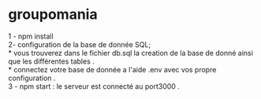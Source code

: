 # groupomania
1 - npm install <br/>
2- configuration de la base de donnée SQL;  <br/>
     * vous trouverez dans le fichier db.sql la creation de la base de donné ainsi que les différentes tables .  <br/>
     * connectez votre base de donnée a l'aide .env avec vos propre configuration .  <br/>
3 - npm start : le serveur est connecté au port3000 .
